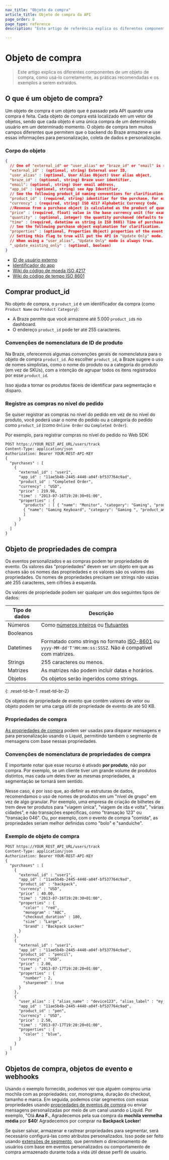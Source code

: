 ```yaml
---
nav_title: "Objeto da compra"
article_title: Objeto de compra da API
page_order: 8
page_type: reference
description: "Este artigo de referência explica os diferentes componentes de um objeto de compra, como usá-lo corretamente e exemplos a serem extraídos."

---
```


# Objeto de compra

> Este artigo explica os diferentes componentes de um objeto de compra, como usá-lo corretamente, as práticas recomendadas e os exemplos a serem extraídos.

## O que é um objeto de compra?

Um objeto de compra é um objeto que é passado pela API quando uma compra é feita. Cada objeto de compra está localizado em um vetor de objetos, sendo que cada objeto é uma única compra de um determinado usuário em um determinado momento. O objeto de compra tem muitos campos diferentes que permitem que o backend do Braze armazene e use essas informações para personalização, coleta de dados e personalização.

### Corpo do objeto

```json
{
  // One of "external_id" or "user_alias" or "braze_id" or "email" is required.
  "external_id" : (optional, string) External user ID,
  "user_alias" : (optional, User Alias Object) User alias object,
  "braze_id" : (optional, string) Braze user identifier,
  "email": (optional, string) User email address,
  "app_id" : (optional, string) see App Identifier,
  // See the following product_id naming conventions for clarification.
  "product_id" : (required, string) identifier for the purchase, for example, Product Name or Product Category,
  "currency" : (required, string) ISO 4217 Alphabetic Currency Code,
  //Revenue from a purchase object is calculated as the product of quantity and price.
  "price" : (required, float) value in the base currency unit (for example, Dollars for USD, Yen for JPY),
  "quantity" : (optional, integer) the quantity purchased (defaults to 1, must be <= 100 -- currently, Braze treats a quantity _X_ as _X_ separate purchases with quantity 1),
  "time" : (required, datetime as string in ISO 8601) Time of purchase,
  // See the following purchase object explanation for clarification.
  "properties" : (optional, Properties Object) properties of the event,
  // Setting this flag to true will put the API in "Update Only" mode.
  // When using a "user_alias", "Update Only" mode is always true.
  "_update_existing_only" : (optional, boolean)
}
```

- [ID de usuário externo]({{site.baseurl}}/api/basics/#user-ids)
- [Identificador do app]({{site.baseurl}}/api/identifier_types/)
- [Wiki do código de moeda ISO 4217][20]
- [Wiki do código de tempo ISO 8601][22]

## Comprar product_id

No objeto de compra, o `product_id` é um identificador da compra (como `Product Name` ou `Product Category`):

- A Braze permite que você armazene até 5.000 `product_id`s no dashboard.
- O endereço `product_id` pode ter até 255 caracteres.

### Convenções de nomenclatura de ID de produto

Na Braze, oferecemos algumas convenções gerais de nomenclatura para o objeto de compra `product_id`. Ao escolher `product_id`, a Braze sugere o uso de nomes simplistas, como o nome do produto ou a categoria do produto (em vez de SKUs), com a intenção de agrupar todos os itens registrados por esse `product_id`.

Isso ajuda a tornar os produtos fáceis de identificar para segmentação e disparo.

### Registre as compras no nível do pedido

Se quiser registrar as compras no nível do pedido em vez de no nível do produto, você poderá usar o nome do pedido ou a categoria do pedido como `product_id` (como `Online Order` ou `Completed Order`).

Por exemplo, para registrar compras no nível do pedido no Web SDK:

```html
POST https://YOUR_REST_API_URL/users/track
Content-Type: application/json
Authorization: Bearer YOUR-REST-API-KEY
{
  "purchases" : [
    {
      "external_id" : "user1",
      "app_id" : "11ae5b4b-2445-4440-a04f-bf537764c9ad",
      "product_id" : "Completed Order",
      "currency" : "USD",
      "price" : 219.98,
      "time" : "2013-07-16T19:20:30+01:00",
      "properties" : {
        "products" : [ { "name": "Monitor", "category": "Gaming", "product_amount": 19.99, },
        { "name": "Gaming Keyboard", "category": "Gaming ", "product_amount": 199.99, }
        ]
      }
    }
  ]
}
```

## Objeto de propriedades de compra

Os eventos personalizados e as compras podem ter propriedades de evento. Os valores das "propriedades" devem ser um objeto em que as chaves são os nomes das propriedades e os valores são os valores das propriedades. Os nomes de propriedades precisam ser strings não vazias até 255 caracteres, sem cifrões à esquerda. 

Os valores de propriedade podem ser qualquer um dos seguintes tipos de dados:

| Tipo de dados | Descrição |
| --- | --- |
| Números | Como [números inteiros](https://en.wikipedia.org/wiki/Integer) ou [flutuantes](https://en.wikipedia.org/wiki/Floating-point_arithmetic) |
| Booleanos |  |
| Datetimes | Formatado como strings no formato [ISO-8601](https://en.wikipedia.org/wiki/ISO_8601) ou `yyyy-MM-dd'T'HH:mm:ss:SSSZ`. Não é compatível com matrizes. |
| Strings | 255 caracteres ou menos. |
| Matrizes | As matrizes não podem incluir datas e horários. |
| Objetos | Os objetos serão ingeridos como strings. |
{: .reset-td-br-1 .reset-td-br-2}

Os objetos de propriedade de evento que contêm valores de vetor ou objeto podem ter uma carga útil de propriedade de evento de até 50 KB.

### Propriedades de compra

[As propriedades de compra]({{site.baseurl}}/user_guide/data_and_analytics/custom_data/purchase_events/#purchase-properties) podem ser usadas para disparar mensagens e para personalização usando o Liquid, permitindo também o segmento de mensagens com base nessas propriedades.

### Convenções de nomenclatura de propriedades de compra

É importante notar que esse recurso é ativado **por produto**, não por compra. Por exemplo, se um cliente tiver um grande volume de produtos distintos, mas cada um deles tiver as mesmas propriedades, a segmentação se tornará sem sentido.

Nesse caso, é por isso que, ao definir as estruturas de dados, recomendamos o uso de nomes de produtos em um "nível de grupo" em vez de algo granular. Por exemplo, uma empresa de criação de bilhetes de trem deve ter produtos para "viagem única", "viagem de ida e volta", "várias cidades", e não transações específicas, como "transação 123" ou "transação 046". Ou, por exemplo, com o evento de compra "comida", as propriedades seriam melhor definidas como "bolo" e "sanduíche".

### Exemplo de objeto de compra
```html
POST https://YOUR_REST_API_URL/users/track
Content-Type: application/json
Authorization: Bearer YOUR-REST-API-KEY
{
  "purchases" : [
    {
      "external_id" : "user1",
      "app_id" : "11ae5b4b-2445-4440-a04f-bf537764c9ad",
      "product_id" : "backpack",
      "currency" : "USD",
      "price" : 40.00,
      "time" : "2013-07-16T19:20:30+01:00",
      "properties" : {
        "color" : "red",
        "monogram" : "ABC",
        "checkout_duration" : 180,
        "size" : "Large",
        "brand" : "Backpack Locker"
      }
    },
    {
      "external_id" : "user1",
      "app_id" : "11ae5b4b-2445-4440-a04f-bf537764c9ad",
      "product_id" : "pencil",
      "currency" : "USD",
      "price" : 2.00,
      "time" : "2013-07-17T19:20:20+01:00",
      "properties" : {
        "number" : 2,
        "sharpened" : true
      }
    },
    {
      "user_alias" : { "alias_name" : "device123", "alias_label" : "my_device_identifier"},
      "app_id" : "11ae5b4b-2445-4440-a04f-bf537764c9ad",
      "product_id" : "pen",
      "currency" : "USD",
      "price" : 2.50,
      "time" : "2013-07-17T19:20:20+01:00",
      "properties" : {
        "color" : "blue",
      }
    }
  ]
}
```

## Objetos de compra, objetos de evento e webhooks

Usando o exemplo fornecido, podemos ver que alguém comprou uma mochila com as propriedades: cor, monograma, duração do checkout, tamanho e marca. Em seguida, podemos criar segmentos com essas propriedades usando [propriedades de eventos de compra][2] ou enviar mensagens personalizadas por meio de um canal usando o Liquid. Por exemplo, "Olá **Ana F.**, Agradecemos pela sua compra da **mochila vermelha média** por **$40**! Agradecemos por comprar na **Backpack Locker**!

Se quiser salvar, armazenar e rastrear propriedades para segmentar, será necessário configurá-las como atributos personalizados. Isso pode ser feito usando [extensões de segmento]({{site.baseurl}}/user_guide/engagement_tools/segments/segment_extension/), que permitem o direcionamento de usuários com base em eventos personalizados ou comportamento de compra armazenado durante toda a vida útil desse perfil de usuário.

[2]: {{site.baseurl}}/user_guide/data_and_analytics/custom_data/purchase_events/#purchase-properties
[20]: http://en.wikipedia.org/wiki/ISO_4217 "Código de moeda ISO 4217"
[21]: {{site.baseurl}}/api/api_key/#the-app-identifier-api-key
[22]: https://en.wikipedia.org/wiki/ISO_8601 "Código de tempo ISO 8601"
[23]: {{site.baseurl}}/api/basics/#external-user-id-explanation

